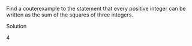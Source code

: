Find a couterexample to the statement that every positive integer can be written as the sum of the squares of three integers.

Solution

4
